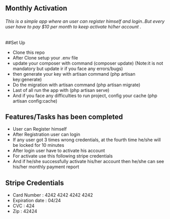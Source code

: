 ## Monthly Activation

<h6>This is a simple app where an user can register himself and login..But every user have to pay $10 per month to keep activate hi/her account
. </h6>

##Set Up
<ul>
<li>Clone this repo</li>
<li>After Clone setup your .env file</li>
<li>update your composer with command (composer update) (Note:it is not mandatory but update ir if you face any errors/bugs)</li>
<li>then generate your key with artisan command (php artisan key:generate)</li>
<li>Do the migration with artisan command (php artisan migrate)</li>
<li>Last of all run the app with (php artisan serve)</li>
<li>And if you face any difficulties to run project, config your cache (php artisan config:cache)</li>
</ul>

## Features/Tasks has been completed
<ul>
<li>User can Register himself</li>
<li>After Registration user can login </li>
<li>If any user got 3 times wrong credentials, at the fourth time he/she will be locked for 10 minutes</li>
<li>After login user have to activate his account</li>
<li>For activate use this following stripe credentials</li>
<li>And if he/she successfully activate his/her account then he/she can see his/her monthly payment report </li>
</ul>

## Stripe Credentials
<ul>
<li>Card Number : 4242 4242 4242 4242</li>
<li>Expiration date : 04/24</li>
<li>CVC : 424</li>
<li>Zip : 42424</li>
</ul>  

